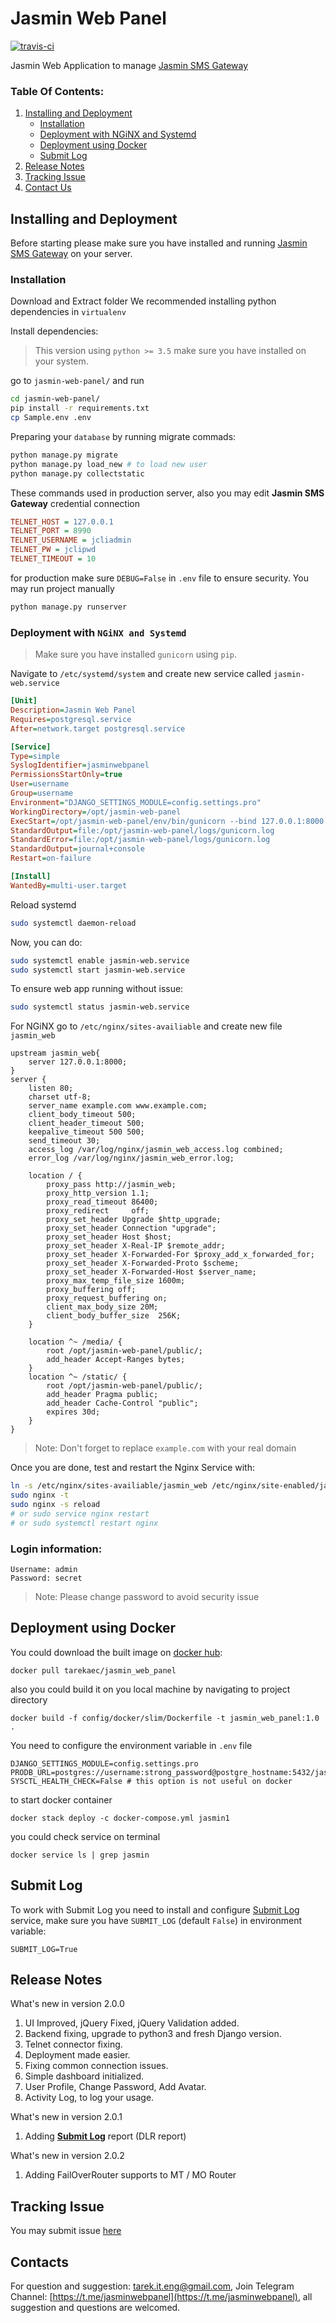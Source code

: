 # Jasmin Web Panel

<p>
	<a href="https://travis-ci.org/101t/jasmin-web-panel"><img src="https://travis-ci.org/101t/jasmin-web-panel.svg?branch=master" alt="travis-ci"></a>
</p>

Jasmin Web Application to manage [Jasmin SMS Gateway](https://github.com/jookies/jasmin)

### Table Of Contents:

1. [Installing and Deployment](#installing-and-deployment)
    - [Installation](#installation)
    - [Deployment with NGiNX and Systemd](#deployment-with-nginx-and-systemd)
    - [Deployment using Docker](#deployment-using-docker)
    - [Submit Log](#submit-log)
2. [Release Notes](#release-notes)
3. [Tracking Issue](#tracking-issue)
4. [Contact Us](#contacts)

## Installing and Deployment

Before starting please make sure you have installed and running [Jasmin SMS Gateway](http://docs.jasminsms.com/en/latest/installation/index.html) on your server.

### Installation

Download and Extract folder We recommended installing python dependencies in `virtualenv`

Install dependencies:

> This version using `python >= 3.5` make sure you have installed on your system.

go to `jasmin-web-panel/` and run

```sh
cd jasmin-web-panel/
pip install -r requirements.txt
cp Sample.env .env
```

Preparing your `database` by running migrate commads:

```sh
python manage.py migrate
python manage.py load_new # to load new user
python manage.py collectstatic
```

These commands used in production server, also you may edit **Jasmin SMS Gateway** credential connection

```ini
TELNET_HOST = 127.0.0.1
TELNET_PORT = 8990
TELNET_USERNAME = jcliadmin
TELNET_PW = jclipwd
TELNET_TIMEOUT = 10
```

for production make sure `DEBUG=False` in `.env` file to ensure security.
You may run project manually

```sh
python manage.py runserver
```

### Deployment with `NGiNX and Systemd`

> Make sure you have installed `gunicorn` using `pip`.

Navigate to `/etc/systemd/system` and create new service called `jasmin-web.service`

```ini
[Unit]
Description=Jasmin Web Panel
Requires=postgresql.service
After=network.target postgresql.service

[Service]
Type=simple
SyslogIdentifier=jasminwebpanel
PermissionsStartOnly=true
User=username
Group=username
Environment="DJANGO_SETTINGS_MODULE=config.settings.pro"
WorkingDirectory=/opt/jasmin-web-panel
ExecStart=/opt/jasmin-web-panel/env/bin/gunicorn --bind 127.0.0.1:8000 config.wsgi -w 3 --timeout=120 --log-level=error
StandardOutput=file:/opt/jasmin-web-panel/logs/gunicorn.log
StandardError=file:/opt/jasmin-web-panel/logs/gunicorn.log
StandardOutput=journal+console
Restart=on-failure

[Install]
WantedBy=multi-user.target
```

Reload systemd

```sh
sudo systemctl daemon-reload
```

Now, you can do:

```sh
sudo systemctl enable jasmin-web.service
sudo systemctl start jasmin-web.service
```

To ensure web app running without issue:

```sh
sudo systemctl status jasmin-web.service
```

For NGiNX go to `/etc/nginx/sites-availiable` and create new file `jasmin_web`

```nginx
upstream jasmin_web{
    server 127.0.0.1:8000;
}
server {
    listen 80;
    charset utf-8;
    server_name example.com www.example.com;
    client_body_timeout 500;
    client_header_timeout 500;
    keepalive_timeout 500 500;
    send_timeout 30;
    access_log /var/log/nginx/jasmin_web_access.log combined;
    error_log /var/log/nginx/jasmin_web_error.log;

    location / {
        proxy_pass http://jasmin_web;
        proxy_http_version 1.1;
        proxy_read_timeout 86400;
        proxy_redirect     off;
        proxy_set_header Upgrade $http_upgrade;
        proxy_set_header Connection "upgrade";
        proxy_set_header Host $host;
        proxy_set_header X-Real-IP $remote_addr;
        proxy_set_header X-Forwarded-For $proxy_add_x_forwarded_for;
        proxy_set_header X-Forwarded-Proto $scheme;
        proxy_set_header X-Forwarded-Host $server_name;
        proxy_max_temp_file_size 1600m;
        proxy_buffering off;
        proxy_request_buffering on;
        client_max_body_size 20M;
        client_body_buffer_size  256K;
    }

    location ^~ /media/ {
        root /opt/jasmin-web-panel/public/;
        add_header Accept-Ranges bytes;
    }
    location ^~ /static/ {
        root /opt/jasmin-web-panel/public/;
        add_header Pragma public;
        add_header Cache-Control "public";
        expires 30d;
    }
}
```

> Note: Don't forget to replace `example.com` with your real domain

Once you are done, test and restart the Nginx Service with:

```sh
ln -s /etc/nginx/sites-availiable/jasmin_web /etc/nginx/site-enabled/jasmin_web
sudo nginx -t
sudo nginx -s reload
# or sudo service nginx restart
# or sudo systemctl restart nginx
```

### Login information:

```shell
Username: admin
Password: secret
```

> Note: Please change password to avoid security issue

## Deployment using Docker

You could download the built image on [docker hub](https://hub.docker.com/u/tarekaec):

```shell
docker pull tarekaec/jasmin_web_panel
```

also you could build it on you local machine by navigating to project directory

```shell
docker build -f config/docker/slim/Dockerfile -t jasmin_web_panel:1.0 .
```

You need to configure the environment variable in `.env` file

```shell
DJANGO_SETTINGS_MODULE=config.settings.pro
PRODB_URL=postgres://username:strong_password@postgre_hostname:5432/jasmin_web_db
SYSCTL_HEALTH_CHECK=False # this option is not useful on docker
```

to start docker container

```shell
docker stack deploy -c docker-compose.yml jasmin1
```

you could check service on terminal

```shell
docker service ls | grep jasmin
```

## Submit Log

To work with Submit Log you need to install and configure [Submit Log](https://github.com/101t/jasmin-submit-logs) service, make sure you have `SUBMIT_LOG` (default `False`) in environment variable:

```shell
SUBMIT_LOG=True
```

## Release Notes

What's new in version 2.0.0

1. UI Improved, jQuery Fixed, jQuery Validation added.
2. Backend fixing, upgrade to python3 and fresh Django version.
3. Telnet connector fixing.
4. Deployment made easier.
5. Fixing common connection issues.
6. Simple dashboard initialized.
7. User Profile, Change Password, Add Avatar.
8. Activity Log, to log your usage.

What's new in version 2.0.1

1. Adding **[Submit Log](https://github.com/101t/jasmin-submit-logs)** report (DLR report)

What's new in version 2.0.2

1. Adding FailOverRouter supports to MT / MO Router

## Tracking Issue

You may submit issue [here](https://github.com/101t/jasmin-web-panel/issues)

## Contacts

For question and suggestion: [tarek.it.eng@gmail.com](mailto:tarek.it.eng@gmail.com), Join Telegram Channel: [https://t.me/jasminwebpanel](https://t.me/jasminwebpanel), all suggestion and questions are welcomed.

